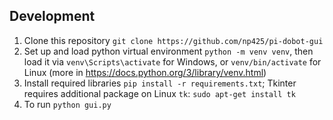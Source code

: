 ## Development
1. Clone this repository `git clone https://github.com/np425/pi-dobot-gui`
2. Set up and load python virtual environment `python -m venv venv`, then load it via `venv\Scripts\activate` for Windows, or `venv/bin/activate` for Linux (more in https://docs.python.org/3/library/venv.html)
3. Install required libraries `pip install -r requirements.txt`; Tkinter requires additional package on Linux `tk`: `sudo apt-get install tk`
4. To run `python gui.py`
